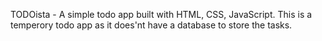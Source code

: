 TODOista - A simple todo app built with HTML, CSS, JavaScript.
This is a temperory todo app as it does'nt have a database to store the tasks.